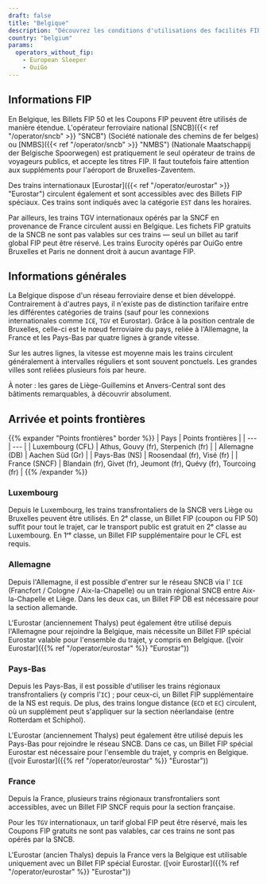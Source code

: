 ```yaml
---
draft: false
title: "Belgique"
description: "Découvrez les conditions d'utilisations des facilités FIP en Belgique et les opérateurs qui proposent les réductions."
country: "belgium"
params:
  operators_without_fip:
    - European Sleeper
    - OuiGo
---
```


## Informations FIP

En Belgique, les Billets FIP 50 et les Coupons FIP peuvent être utilisés de manière étendue. L'opérateur ferroviaire national [SNCB]({{< ref "/operator/sncb" >}} "SNCB") (Société nationale des chemins de fer belges) ou [NMBS]({{< ref "/operator/sncb" >}} "NMBS") (Nationale Maatschappij der Belgische Spoorwegen) est pratiquement le seul opérateur de trains de voyageurs publics, et accepte les titres FIP. Il faut toutefois faire attention aux suppléments pour l'aéroport de Bruxelles-Zaventem.

Des trains internationaux [Eurostar]({{< ref "/operator/eurostar" >}} "Eurostar") circulent également et sont accessibles avec des Billets FIP spéciaux. Ces trains sont indiqués avec la catégorie `EST` dans les horaires.

Par ailleurs, les trains TGV internationaux opérés par la SNCF en provenance de France circulent aussi en Belgique. Les fichets FIP gratuits de la SNCB ne sont pas valables sur ces trains — seul un billet au tarif global FIP peut être réservé. Les trains Eurocity opérés par OuiGo entre Bruxelles et Paris ne donnent droit à aucun avantage FIP.

## Informations générales

La Belgique dispose d'un réseau ferroviaire dense et bien développé. Contrairement à d'autres pays, il n'existe pas de distinction tarifaire entre les différentes catégories de trains (sauf pour les connexions internationales comme `ICE`, `TGV` et Eurostar). Grâce à la position centrale de Bruxelles, celle-ci est le nœud ferroviaire du pays, reliée à l'Allemagne, la France et les Pays-Bas par quatre lignes à grande vitesse.

Sur les autres lignes, la vitesse est moyenne mais les trains circulent généralement à intervalles réguliers et sont souvent ponctuels. Les grandes villes sont reliées plusieurs fois par heure.

À noter : les gares de Liège-Guillemins et Anvers-Central sont des bâtiments remarquables, à découvrir absolument.

## Arrivée et points frontières

{{% expander "Points frontières" border %}}
| Pays | Points frontières |
| --- | --- |
| Luxembourg (CFL) | Athus, Gouvy (fr), Sterpenich (fr) |
| Allemagne (DB) | Aachen Süd (Gr) |
| Pays-Bas (NS) | Roosendaal (fr), Visé (fr) |
| France (SNCF) | Blandain (fr), Givet (fr), Jeumont (fr), Quévy (fr), Tourcoing (fr) |
{{% /expander %}}

### Luxembourg

Depuis le Luxembourg, les trains transfrontaliers de la SNCB vers Liège ou Bruxelles peuvent être utilisés. En 2ᵉ classe, un Billet FIP (coupon ou FIP 50) suffit pour tout le trajet, car le transport public est gratuit en 2ᵉ classe au Luxembourg. En 1ʳᵉ classe, un Billet FIP supplémentaire pour le CFL est requis.

### Allemagne

Depuis l'Allemagne, il est possible d'entrer sur le réseau SNCB via l' `ICE` (Francfort / Cologne / Aix-la-Chapelle) ou un train régional SNCB entre Aix-la-Chapelle et Liège. Dans les deux cas, un Billet FIP DB est nécessaire pour la section allemande.

L'Eurostar (anciennement Thalys) peut également être utilisé depuis l'Allemagne pour rejoindre la Belgique, mais nécessite un Billet FIP spécial Eurostar valable pour l'ensemble du trajet, y compris en Belgique. ([voir Eurostar]({{% ref "/operator/eurostar" %}} "Eurostar"))

### Pays-Bas

Depuis les Pays-Bas, il est possible d'utiliser les trains régionaux transfrontaliers (y compris l'`IC`) ; pour ceux-ci, un Billet FIP supplémentaire de la NS est requis. De plus, des trains longue distance (`ECD` et `EC`) circulent, où un supplément peut s'appliquer sur la section néerlandaise (entre Rotterdam et Schiphol).

L'Eurostar (anciennement Thalys) peut également être utilisé depuis les Pays-Bas pour rejoindre le réseau SNCB. Dans ce cas, un Billet FIP spécial Eurostar est nécessaire pour l'ensemble du trajet, y compris en Belgique. ([voir Eurostar]({{% ref "/operator/eurostar" %}} "Eurostar"))

### France

Depuis la France, plusieurs trains régionaux transfrontaliers sont accessibles, avec un Billet FIP SNCF requis pour la section française.

Pour les `TGV` internationaux, un tarif global FIP peut être réservé, mais les Coupons FIP gratuits ne sont pas valables, car ces trains ne sont pas opérés par la SNCB.

L'Eurostar (ancien Thalys) depuis la France vers la Belgique est utilisable uniquement avec un Billet FIP spécial Eurostar. ([voir Eurostar]({{% ref "/operator/eurostar" %}} "Eurostar"))
